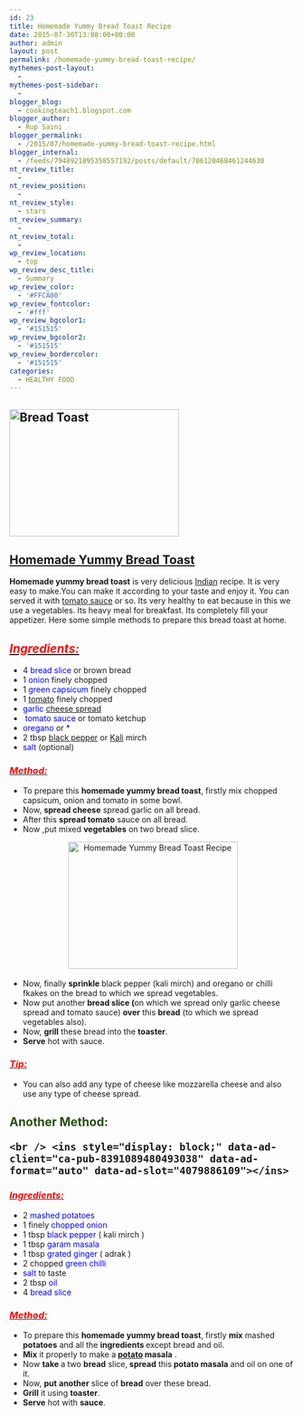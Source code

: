 ```yaml
---
id: 23
title: Homemade Yummy Bread Toast Recipe
date: 2015-07-30T13:08:00+00:00
author: admin
layout: post
permalink: /homemade-yummy-bread-toast-recipe/
mythemes-post-layout:
  - 
mythemes-post-sidebar:
  - 
blogger_blog:
  - cookingteach1.blogspot.com
blogger_author:
  - Rup Saini
blogger_permalink:
  - /2015/07/homemade-yummy-bread-toast-recipe.html
blogger_internal:
  - /feeds/7948921895358557192/posts/default/706120468461244630
nt_review_title:
  - 
nt_review_position:
  - 
nt_review_style:
  - stars
nt_review_summary:
  - 
nt_review_total:
  - 
wp_review_location:
  - top
wp_review_desc_title:
  - Summary
wp_review_color:
  - '#FFCA00'
wp_review_fontcolor:
  - '#fff'
wp_review_bgcolor1:
  - '#151515'
wp_review_bgcolor2:
  - '#151515'
wp_review_bordercolor:
  - '#151515'
categories:
  - HEALTHY FOOD
---
```

<div dir="ltr" style="text-align: left;">
  <div style="clear: both; text-align: center;">
  </div>
  
  <h2>
    <img class="size-medium wp-image-284 aligncenter" src="http://cookingteach.com/wp-content/uploads/2015/07/2015-04-11-16.44.28-300x225.jpg" alt="Bread Toast" width="300" height="225" srcset="http://cookingteach.com/wp-content/uploads/2015/07/2015-04-11-16.44.28-300x225.jpg 300w, http://cookingteach.com/wp-content/uploads/2015/07/2015-04-11-16.44.28-768x576.jpg 768w, http://cookingteach.com/wp-content/uploads/2015/07/2015-04-11-16.44.28-1024x768.jpg 1024w, http://cookingteach.com/wp-content/uploads/2015/07/2015-04-11-16.44.28-320x240.jpg 320w" sizes="(max-width: 300px) 100vw, 300px" />
  </h2>
  
  <h2>
    <span style="text-decoration: underline;">Homemade Yummy <a title="Bread" href="http://en.wikipedia.org/wiki/Bread" target="_blank" rel="wikipedia">Bread</a> <a title="Toast" href="http://en.wikipedia.org/wiki/Toast" target="_blank" rel="wikipedia">Toast</a></span>
  </h2>
  
  <p>
    <b>Homemade yummy bread toast</b> is very delicious <a title="Indian cuisine" href="http://en.wikipedia.org/wiki/Indian_cuisine" target="_blank" rel="wikipedia">Indian</a> recipe. It is very easy to make.You can make it according to your taste and enjoy it. You can served it with <a class="zem_slink" title="Tomato sauce" href="http://en.wikipedia.org/wiki/Tomato_sauce" target="_blank" rel="wikipedia">tomato sauce</a> or so. Its very healthy to eat because in this we use a vegetables. Its heavy meal for breakfast. Its completely fill your appetizer. Here some simple methods to prepare this bread toast at home.
  </p>
  
  <h2 style="text-align: left;">
    <i><u><span style="color: red;">Ingredients: </span></u></i>
  </h2>
  
  <ul>
    <li>
      4 <span style="color: blue;">bread slice</span> or brown bread
    </li>
    <li>
      1 <span style="color: blue;">onion </span>finely chopped
    </li>
    <li>
      1 <span style="color: blue;">green capsicum</span> finely chopped
    </li>
    <li>
      1 <a title="Tomato" href="http://en.wikipedia.org/wiki/Tomato" target="_blank" rel="wikipedia">tomato</a> finely chopped
    </li>
    <li>
      <span style="color: blue;">garlic</span> <a title="Cheese spread" href="http://en.wikipedia.org/wiki/Cheese_spread" target="_blank" rel="wikipedia">cheese spread</a>
    </li>
    <li>
      <span style="color: blue;"> tomato sauce</span> or tomato ketchup
    </li>
    <li>
      <span style="color: blue;">oregano</span> or <span style="color: blue;">*</span>
    </li>
    <li>
      2 tbsp <a title="Black pepper" href="http://en.wikipedia.org/wiki/Black_pepper" target="_blank" rel="wikipedia">black pepper</a> or <a title="Kali" href="http://en.wikipedia.org/wiki/Kali" target="_blank" rel="wikipedia">Kali</a> mirch
    </li>
    <li>
      <span style="color: blue;">salt</span> (optional)
    </li>
  </ul>
  
  <h3 style="text-align: left;">
    <i><u><span style="color: red;">Method: </span></u></i>
  </h3>
  
  <ul>
    <li>
      To prepare this <b>homemade yummy bread toast</b>, firstly mix chopped capsicum, onion and tomato in some bowl.
    </li>
    <li>
      Now, <b>spread cheese</b> spread garlic on all bread.
    </li>
    <li>
      After this <b>spread tomato</b> sauce on all bread.
    </li>
    <li>
      Now ,put mixed <b>vegetables</b> on two bread slice.
    </li>
  </ul>
  
  <div style="clear: both; text-align: center;">
     <img class="alignnone size-medium wp-image-286" src="http://cookingteach.com/wp-content/uploads/2015/07/2015-04-11-16.40.49-300x225.jpg" alt="Homemade Yummy Bread Toast Recipe" width="300" height="225" srcset="http://cookingteach.com/wp-content/uploads/2015/07/2015-04-11-16.40.49-300x225.jpg 300w, http://cookingteach.com/wp-content/uploads/2015/07/2015-04-11-16.40.49-768x576.jpg 768w, http://cookingteach.com/wp-content/uploads/2015/07/2015-04-11-16.40.49-1024x768.jpg 1024w, http://cookingteach.com/wp-content/uploads/2015/07/2015-04-11-16.40.49-320x240.jpg 320w" sizes="(max-width: 300px) 100vw, 300px" />
  </div>
  
  <div style="clear: both; text-align: center;">
  </div>
  
  <ul>
    <li>
      Now, finally <b>sprinkle </b>black pepper (kali mirch) and oregano or chilli fkakes on the bread to which we spread vegetables.
    </li>
    <li>
      Now put another<b> bread slice (</b>on which we spread only garlic cheese spread and tomato sauce) <b>over</b> this <b>bread</b> (to which we spread vegetables also).
    </li>
    <li>
      Now, <b>grill</b> these bread into the <b>toaster</b>.
    </li>
    <li>
      <b>Serve</b> hot with sauce.
    </li>
  </ul>
  
  <h3 style="text-align: left;">
    <u><i><span style="color: red;">Tip: </span></i></u>
  </h3>
  
  <ul>
    <li>
      You can also add any type of cheese like mozzarella cheese and also use any type of cheese spread.
    </li>
  </ul>
  
  <h2 style="text-align: left;">
    <span style="color: #274e13;">Another Method:</span><!-- post -->
    
    <br /> <ins style="display: block;" data-ad-client="ca-pub-8391089480493038" data-ad-format="auto" data-ad-slot="4079886109"></ins>
  </h2>
  
  <h3 style="text-align: left;">
    <i><u><span style="color: red;">Ingredients: </span></u></i>
  </h3>
  
  <ul>
    <li>
      2 <span style="color: blue;">mashed potatoes</span>
    </li>
    <li>
      1 finely <span style="color: blue;">chopped onion</span>
    </li>
    <li>
      1 tbsp<span style="color: blue;"> black pepper</span> ( kali mirch )
    </li>
    <li>
      1 tbsp <span style="color: blue;">garam masala</span>
    </li>
    <li>
      1 tbsp <span style="color: blue;">grated ginger</span> ( adrak )
    </li>
    <li>
      2 chopped <span style="color: blue;">green chilli</span>
    </li>
    <li>
      <span style="color: blue;">salt</span> to taste
    </li>
    <li>
      2 tbsp<span style="color: blue;"> oil</span>
    </li>
    <li>
      4<span style="color: blue;"> bread slice</span>
    </li>
  </ul>
  
  <h3 style="text-align: left;">
    <i><u><span style="color: red;">Method: </span></u></i>
  </h3>
  
  <ul>
    <li>
      To prepare this <b>homemade yummy bread toast</b>, firstly <b>mix</b> mashed <b>potatoes</b> and all the <b>ingredients </b>except bread and oil.
    </li>
    <li>
      <b>Mix</b> it properly to make a<b> <a class="zem_slink" title="Potato" href="http://en.wikipedia.org/wiki/Potato" target="_blank" rel="wikipedia">potato</a> masala</b> .
    </li>
    <li>
      Now <b>take </b>a two <b>bread</b> slice,<b> spread</b> this<b> potato masala</b> and oil on one of it.
    </li>
    <li>
      Now, <b>put</b> <b>another</b> slice of <b>bread</b> over these bread.
    </li>
    <li>
      <b>Grill</b> it using <b>toaster</b>.
    </li>
    <li>
      <b>Serve</b> hot with <b>sauce</b>.
    </li>
  </ul>
</div>